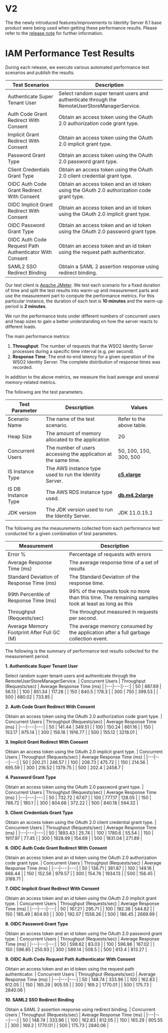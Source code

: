 # V2

The the newly introduced features/improvements to Identity Server 6.1 base product were being used when getting these performance results. Please refer to the [release note](https://is.docs.wso2.com/en/latest/references/about-this-release/) for further information.

# IAM Performance Test Results

During each release, we execute various automated performance test scenarios and publish the results.

| Test Scenarios | Description |
| --- | --- |
| Authenticate Super Tenant User | Select random super tenant users and authenticate through the RemoteUserStoreManagerService. |
| Auth Code Grant Redirect With Consent | Obtain an access token using the OAuth 2.0 authorization code grant type. |
| Implicit Grant Redirect With Consent | Obtain an access token using the OAuth 2.0 implicit grant type. |
| Password Grant Type | Obtain an access token using the OAuth 2.0 password grant type. |
| Client Credentials Grant Type | Obtain an access token using the OAuth 2.0 client credential grant type. |
| OIDC Auth Code Grant Redirect With Consent | Obtain an access token and an id token using the OAuth 2.0 authorization code grant type. |
| OIDC Implicit Grant Redirect With Consent | Obtain an access token and an id token using the OAuth 2.0 implicit grant type. |
| OIDC Password Grant Type | Obtain an access token and an id token using the OAuth 2.0 password grant type. |
| OIDC Auth Code Request Path Authenticator With Consent | Obtain an access token and an id token using the request path authenticator. |
| SAML2 SSO Redirect Binding | Obtain a SAML 2 assertion response using redirect binding. |

Our test client is [Apache JMeter](https://jmeter.apache.org/index.html). We test each scenario for a fixed duration of
time and split the test results into warm-up and measurement parts and use the measurement part to compute the
performance metrics. For this particular instance, the duration of each test is **10 minutes** and the warm-up period is **2 minutes**.

We run the performance tests under different numbers of concurrent users and heap sizes to gain a better understanding on how the server reacts to different loads.

The main performance metrics:

1. **Throughput**: The number of requests that the WSO2 Identity Server processes during a specific time interval (e.g. per second).
2. **Response Time**: The end-to-end latency for a given operation of the WSO2 Identity Server. The complete distribution of response times was recorded.

In addition to the above metrics, we measure the load average and several memory-related metrics.

The following are the test parameters.

| Test Parameter | Description | Values |
| --- | --- | --- |
| Scenario Name | The name of the test scenario. | Refer to the above table. |
| Heap Size | The amount of memory allocated to the application | 2G |
| Concurrent Users | The number of users accessing the application at the same time. | 50, 100, 150, 300, 500 |
| IS Instance Type | The AWS instance type used to run the Identity Server. | [**c5.xlarge**](https://aws.amazon.com/ec2/instance-types/) |
| IS DB Instance Type | The AWS RDS instance type used. | [**db.m4.2xlarge**](https://aws.amazon.com/rds/instance-types/) |
| JDK version | The JDK version used to run the Identity Server. | JDK 11.0.15.1  |

The following are the measurements collected from each performance test conducted for a given combination of
test parameters.

| Measurement | Description |
| --- | --- |
| Error % | Percentage of requests with errors |
| Average Response Time (ms) | The average response time of a set of results |
| Standard Deviation of Response Time (ms) | The Standard Deviation of the response time. |
| 99th Percentile of Response Time (ms) | 99% of the requests took no more than this time. The remaining samples took at least as long as this |
| Throughput (Requests/sec) | The throughput measured in requests per second. |
| Average Memory Footprint After Full GC (M) | The average memory consumed by the application after a full garbage collection event. |

The following is the summary of performance test results collected for the measurement period.


**1. Authenticate Super Tenant User**

Select random super tenant users and authenticate through the RemoteUserStoreManagerService.
|  Concurrent Users | Throughput (Requests/sec) | Average Response Time (ms) |
|---|---:|---:|
| 50 | 887.69 | 56.13 |
| 100 | 851.34 | 117.28 |
| 150 | 840.5 | 178.3 |
| 300 | 750 | 399.53 |
| 500 | 680.02 | 733.85 |

**2. Auth Code Grant Redirect With Consent**

Obtain an access token using the OAuth 2.0 authorization code grant type.
|  Concurrent Users | Throughput (Requests/sec) | Average Response Time (ms) |
|---|---:|---:|
| 50 | 141.44 | 349.51 |
| 100 | 150.24 | 661.16 |
| 150 | 153.17 | 975.14 |
| 300 | 156.18 | 1916.77 |
| 500 | 155.12 | 3218.01 |

**3. Implicit Grant Redirect With Consent**

Obtain an access token using the OAuth 2.0 implicit grant type.
|  Concurrent Users | Throughput (Requests/sec) | Average Response Time (ms) |
|---|---:|---:|
| 50 | 200.21 | 246.57 |
| 100 | 208.73 | 475.72 |
| 150 | 214.56 | 695.59 |
| 300 | 216.52 | 1379.75 |
| 500 | 202.4 | 2458.7 |

**4. Password Grant Type**

Obtain an access token using the OAuth 2.0 password grant type.
|  Concurrent Users | Throughput (Requests/sec) | Average Response Time (ms) |
|---|---:|---:|
| 50 | 732.72 | 67.67 |
| 100 | 777.17 | 128.05 |
| 150 | 786.72 | 190.1 |
| 300 | 804.68 | 372.22 |
| 500 | 840.18 | 594.32 |

**5. Client Credentials Grant Type**

Obtain an access token using the OAuth 2.0 client credential grant type.
|  Concurrent Users | Throughput (Requests/sec) | Average Response Time (ms) |
|---|---:|---:|
| 50 | 1893.43 | 25.74 |
| 100 | 1780.6 | 55.54 |
| 150 | 1917.97 | 77.45 |
| 300 | 1928.99 | 154.69 |
| 500 | 1831.04 | 271.89 |

**6. OIDC Auth Code Grant Redirect With Consent**

Obtain an access token and an id token using the OAuth 2.0 authorization code grant type.
|  Concurrent Users | Throughput (Requests/sec) | Average Response Time (ms) |
|---|---:|---:|
| 50 | 136.71 | 361.87 |
| 100 | 149.16 | 666.44 |
| 150 | 152.56 | 979.57 |
| 300 | 154.76 | 1934.13 |
| 500 | 156.45 | 3188.71 |

**7. OIDC Implicit Grant Redirect With Consent**

Obtain an access token and an id token using the OAuth 2.0 implicit grant type.
|  Concurrent Users | Throughput (Requests/sec) | Average Response Time (ms) |
|---|---:|---:|
| 50 | 167.21 | 295.71 |
| 100 | 182.38 | 544.82 |
| 150 | 185.49 | 804.93 |
| 300 | 192.07 | 1556.26 |
| 500 | 186.45 | 2669.99 |

**8. OIDC Password Grant Type**

Obtain an access token and an id token using the OAuth 2.0 password grant type.
|  Concurrent Users | Throughput (Requests/sec) | Average Response Time (ms) |
|---|---:|---:|
| 50 | 598.62 | 83.03 |
| 100 | 596.96 | 167.02 |
| 150 | 596.85 | 250.93 |
| 300 | 589.14 | 508.5 |
| 500 | 613.4 | 813.27 |

**9. OIDC Auth Code Request Path Authenticator With Consent**

Obtain an access token and an id token using the request path authenticator.
|  Concurrent Users | Throughput (Requests/sec) | Average Response Time (ms) |
|---|---:|---:|
| 50 | 148.74 | 333.96 |
| 100 | 162.83 | 612.05 |
| 150 | 165.29 | 905.55 |
| 300 | 169.2 | 1770.01 |
| 500 | 175.73 | 2840.06 |

**10. SAML2 SSO Redirect Binding**

Obtain a SAML 2 assertion response using redirect binding.
|  Concurrent Users | Throughput (Requests/sec) | Average Response Time (ms) |
|---|---:|---:|
| 50 | 148.74 | 333.96 |
| 100 | 162.83 | 612.05 |
| 150 | 165.29 | 905.55 |
| 300 | 169.2 | 1770.01 |
| 500 | 175.73 | 2840.06 |
